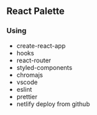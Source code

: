 ## React Palette

### Using

- create-react-app
- hooks
- react-router
- styled-components
- chromajs
- vscode
- eslint
- prettier
- netlify deploy from github
